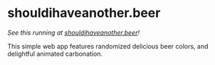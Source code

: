 # shouldihaveanother.beer

_See this running at [shouldihaveanother.beer](http://shouldihaveanother.beer)!_

This simple web app features randomized delicious beer colors, and delightful animated carbonation.
